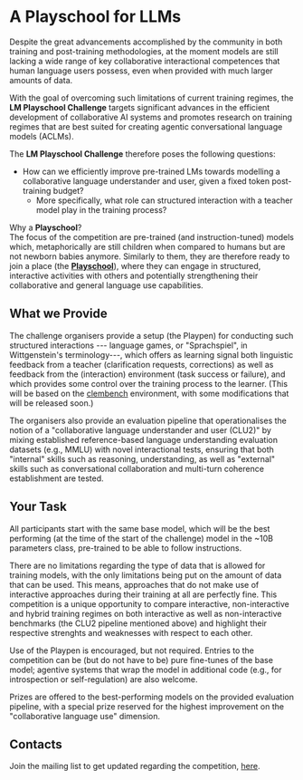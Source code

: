 # A Playschool for LLMs

Despite the great advancements accomplished by the community in both training and post-training methodologies, at the moment models are still lacking a wide range of key collaborative interactional competences that human language users possess, even when provided with much larger amounts of data.

With the goal of overcoming such limitations of current training regimes, the **LM Playschool Challenge** targets significant advances in the efficient development of collaborative AI systems and promotes research on training regimes that are best suited for creating agentic conversational language models (ACLMs).


The **LM Playschool Challenge** therefore poses the following questions:
* How can we efficiently improve pre-trained LMs towards modelling a collaborative language understander and user, given a fixed token post-training budget? 
  * More specifically, what role can structured interaction with a teacher model play in the training process? 

Why a **Playschool**?  
The focus of the competition are pre-trained (and instruction-tuned) models which, metaphorically are still children when compared to humans but are not newborn babies anymore. Similarly to them, they are therefore ready to join a place (the [**Playschool**](https://www.collinsdictionary.com/dictionary/english/playschool)), where they can engage in structured, interactive activities with others and potentially strengthening their collaborative and general language use capabilities.

## What we Provide

The challenge organisers provide a setup (the Playpen) for conducting such structured interactions --- language games, or "Sprachspiel", in Wittgenstein's terminology---, which offers as learning signal both linguistic feedback from a teacher (clarification requests, corrections) as well as feedback from the (interaction) environment (task success or failure), and which provides some control over the training process to the learner. (This will be based on the [clembench](https://github.com/clp-research/clembench) environment, with some modifications that will be released soon.)  

The organisers also provide an evaluation pipeline that operationalises the notion of a "collaborative language understander and user (CLU2)" by mixing established reference-based language understanding evaluation datasets (e.g., MMLU) with novel interactional tests, ensuring that both "internal" skills such as reasoning, understanding, as well as "external" skills such as conversational collaboration and multi-turn coherence establishment are tested.

## Your Task

All participants start with the same base model, which will be the best performing (at the time of the start of the challenge) model in the ~10B parameters class, pre-trained to be able to follow instructions.

There are no limitations regarding the type of data that is allowed for training models, with the only limitations being put on the amount of data that can be used. This means, approaches that do not make use of interactive approaches during their training at all are perfectly fine. This competition is a unique opportunity to compare interactive, non-interactive and hybrid training regimes on both interactive as well as non-interactive benchmarks (the CLU2 pipeline mentioned above) and highlight their respective strenghts and weaknesses with respect to each other. 

Use of the Playpen is encouraged, but not required. Entries to the competition can be (but do not have to be) pure fine-tunes of the base model; agentive systems that wrap the model in additional code (e.g., for introspection or self-regulation) are also welcome.

Prizes are offered to the best-performing models on the provided evaluation pipeline, with a special prize reserved for the highest improvement on the "collaborative language use" dimension.

## Contacts

Join the mailing list to get updated regarding the competition, [here](https://www.listserv.dfn.de/sympa/subscribe/llm-playschool-challenge).
